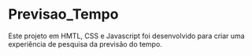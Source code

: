 # Previsao_Tempo
Este projeto em HMTL, CSS e Javascript foi desenvolvido para criar uma experiência de pesquisa da previsão do tempo.
